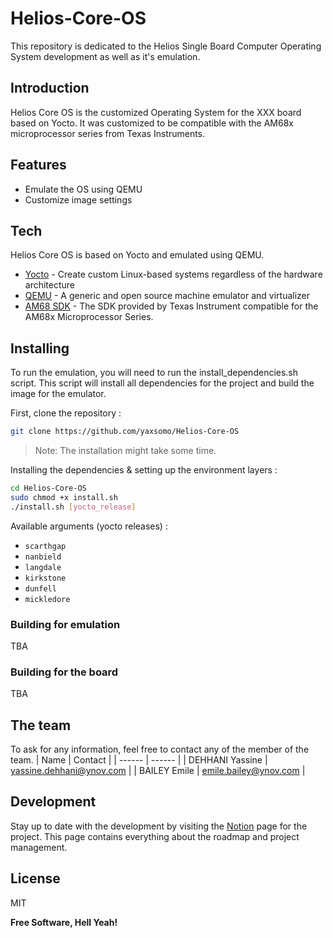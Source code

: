 # Helios-Core-OS

This repository is dedicated to the Helios Single Board Computer Operating System development as well as it's emulation.

## Introduction

Helios Core OS is the customized Operating System for the XXX board based on Yocto. It was customized to be compatible with the AM68x microprocessor series from Texas Instruments.

## Features

- Emulate the OS using QEMU
- Customize image settings

## Tech

Helios Core OS is based on Yocto and emulated using QEMU.
- [Yocto] - Create custom Linux-based systems regardless of the hardware architecture
- [QEMU] - A generic and open source machine emulator and virtualizer
- [AM68 SDK] - The SDK provided by Texas Instrument compatible for the AM68x Microprocessor Series. 

## Installing

To run the emulation, you will need to run the install_dependencies.sh script.
This script will install all dependencies for the project and build the image for the emulator.

First, clone the repository :
```sh
git clone https://github.com/yaxsomo/Helios-Core-OS
```
> Note: The installation might take some time.

Installing the dependencies & setting up the environment layers :
```sh
cd Helios-Core-OS
sudo chmod +x install.sh
./install.sh [yocto_release]
```
Available arguments (yocto releases) : 

   - `scarthgap` 
   - `nanbield` 
   - `langdale` 
   - `kirkstone` 
   - `dunfell` 
   - `mickledore`

### Building for emulation

TBA

### Building for the board 

TBA

## The team

To ask for any information, feel free to contact any of the member of the team.
| Name | Contact  |
| ------ | ------ |
| DEHHANI Yassine | yassine.dehhani@ynov.com |
| BAILEY Emile | emile.bailey@ynov.com |

## Development

Stay up to date with the development by visiting the [Notion] page for the project. This page contains everything about the roadmap and project management. 

## License

MIT

**Free Software, Hell Yeah!**

   [QEMU]: <https://www.qemu.org/>
   [Yocto]: <https://www.yoctoproject.org/>
   [AM68 SDK]: <https://www.ti.com/tool/PROCESSOR-SDK-AM68>
   [Notion]: <https://www.notion.so/Nyx-Core-SBC-Project-management-a56bd7ae7e154de29fd0a4aed3680350>


